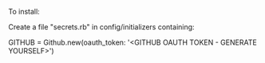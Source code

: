 To install:

Create a file "secrets.rb" in config/initializers containing:

GITHUB = Github.new(oauth_token: '<GITHUB OAUTH TOKEN - GENERATE YOURSELF>')